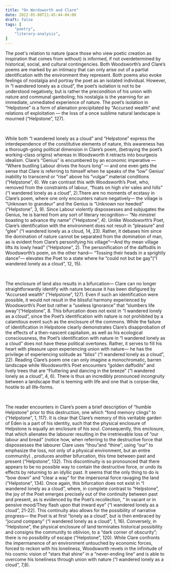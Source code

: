 ```yaml
---
title: "On Wordsworth and Clare"
date: 2022-05-08T21:45:44-04:00
draft: false
tags: [
    "poetry",
    "literary-analysis",
]
---
```


The poet's relation to nature (pace those who view poetic creation as inspiration that comes from without) is informed, if not overdetermined by historical, social, and cultural contingencies. Both Woodsworth’s and Clare’s poems are marked by an intimacy that can only arise out of a partial identification with the environment they represent. Both poems also evoke feelings of nostalgia and portray the poet as an isolated individual. However, in “I wandered lonely as a cloud”, the poet’s isolation is not to be understood negatively, but is rather the precondition of his union with nature and communal gamboling; his nostalgia is the yearning for an immediate, unmediated experience of nature. The poet’s isolation in “Helpstone” is a form of alienation precipitated by “Accursed wealth” and relations of exploitation — the loss of a once sublime natural landscape is mourned (“Helpstone”, 127).

<br>

While both “I wandered lonely as a cloud” and “Helpstone” express the interdependence of the constitutive elements of nature, this awareness has a thorough-going political dimension in Clare’s poem, (betraying the poet’s working-class origins) whereas in Woodsworth it retracts into bourgeois idealism. Clare’s “Genius” is encumbered by an economic imperative — “Where bustling Labour drives the hours long” — and one even gets the sense that Clare is referring to himself when he speaks of the “low” Genius’ inability to transcend or “rise” above his “vulgar” material conditions (“Helpstone”, 6). We can contrast this with Woodsworth’s Poet, who, removed from the constraints of labour, “floats on high o’er vales and hills” (“I wandered lonely as a cloud”, 2).There are no moments of ecstasy in Clare’s poem, where one only encounters nature negatively— the village is “Unknown to grandeur” and the Genius is “Unknown nor heeded” (“Helpstone”, 3, 9). Since Labour violently dispossesses and subjugates the Genius, he is barred from any sort of literary recognition— “No minstrel boasting to advance thy name” (“Helpstone”, 4).  Unlike Woodsworth’s Poet, Clare’s identification with the environment does not result in “pleasure” and “glee” (“I wandered lonely as a cloud, 14, 23). Rather, it debases him since the domination of nature cannot be separated from the domination of man, as is evident from Clare’s personifying his village“—And thy mean village lifts its lowly head” (“Helpstone”, 2). The personification of the daffodils in Woodsworth’s poem, on the other hand— “Tossing their heads in a sprightly dance”—  elevates the Poet to a state where he “could not but be gay”(“I wandered lonely as a cloud”, 12, 15). 

<br>

The enclosure of land also results in a bifurcation— Clare can no longer straightforwardly identify with nature because it has been disfigured by “Accursed wealth” (“Helpstone”, 127). Even if such an identification were possible, it would not result in the blissful harmony experienced by Woodsworth’s Poet but rather a “useless Ignorance” that “slumbers life away”(“Helpstone”, 8. This bifurcation does not exist in “I wandered lonely as a cloud”, since the Poet’s identification with nature is not prohibited by a calamitous event such as the enclosure of the commons. While the failure of identification in Helpstone clearly demonstrates Clare’s disapprobation of the effects of a then-nascent capitalism, as well as his ecological consciousness, the Poet’s identification with nature in “I wandered lonely as a cloud” does not have these political overtones. Rather, it serves to fill his heart with pleasure upon experiencing union with nature— he has the privilege of experiencing solitude as “bliss” (“I wandered lonely as a cloud”, 22). Reading Clare’s poem one can only imagine a monochromatic, barren landscape while Woodsworth’s Poet encounters “golden daffodils” and lively trees that are “Fluttering and dancing in the breeze” (“I wandered lonely as a cloud”, 4, 6). There is thus an incredibly pronounced incongruity between a landscape that is teeming with life and one that is corpse-like, hostile to all life-forms.

<br>

The reader encounters in Clare’s poem a brief description of  “humble Helpstone” prior to this destruction, one which “fond memory clings” to (“Helpstone”, 1, 117).  It is clear that Clare’s memory of this veritable garden of Eden is a part of his identity, such that the physical enclosure of Helpstone is equally an enclosure of his soul. Consequently, this enclosure, that which alienates the labourer resulting in the irretrievable loss of “our labour and bread” (notice how, when referring to the destructive force that dispossesses the labourer Clare uses “thou”and “thine”, using “our” to emphasize the loss, not only of a physical environment, but an entire community) , produces another bifurcation, this time between past and present (“Helpstone”, 132). This discontinuity is so pronounced that there appears to be no possible way to contain the destructive force, or undo its effects by  returning to an idyllic past. It seems that the only thing to do is “bow down” and “clear a way” for the impersonal force ravaging the land (“Helpstone”, 134). Once again, this bifurcation does not exist in “I wandered lonely as a cloud”, where, in complete contrast to “Helpstone”, the joy of the Poet emerges precisely out of the continuity between past and present, as is evidenced by the Poet’s recollection, “ In vacant or in pensive mood/They flash upon that inward eye” (“I wandered lonely as a cloud”, 21-22).  This continuity also allows for the possibility of narrative progress— the Poet is at first “lonely as a cloud”, but is then embraced by “jocund company” (“I wandered lonely as a cloud”, 1, 16). Conversely, in “Helpstone”, the physical enclosure of land terminates historical possibility and consigns the community to oblivion, to a “dark corner of obscurity”; there is no possibility of escape (“Helpstone”, 120). 
While Clare confronts the impermanence of an environment untouched by economic forces, forced to reckon with his loneliness, Woodsworth revels in the infinitude of his cosmic vision of “stars that shine” in a “never-ending line” and is able to overcome his loneliness through union with nature (“I wandered lonely as a cloud”, 7,8).

